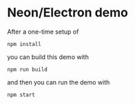 # Neon/Electron demo

After a one-time setup of
```
npm install
```
you can build this demo with
```
npm run build
```
and then you can run the demo with
```
npm start
```

